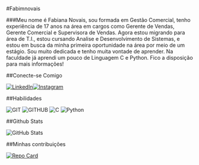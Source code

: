 #Fabimnovais

###Meu nome é Fabiana Novais, sou formada em Gestão Comercial, tenho experiência de 17 anos na área em cargos como Gerente de Vendas, Gerente Comercial e Supervisora de Vendas. Agora estou migrando para área de T.I., estou cursando Analise e Desenvolvimento de Sistemas, e estou em busca da minha primeira oportunidade na área por meio de um estágio. Sou muito dedicada e tenho muita vontade de aprender. Na faculdade já aprendi um pouco de Linguagem C e Python. Fico a disposição para mais informações! 

##Conecte-se Comigo

[![LinkedIn](https://img.shields.io/badge/LinkedIn-000?style=for-the-badge&logo=linkedin&logoColor=0E76A8)](https://www.linkedin.com/in/fabiana-novais-9b14197a/)[![Instagram](https://img.shields.io/badge/Instagram-000?style=for-the-badge&logo=instagram)](https://www.instagram.com/fabimnovais/)


##Habilidades

![GIT](https://img.shields.io/badge/Git-000?style=for-the-badge&logo=Git)
![GITHUB](https://img.shields.io/badge/GITHUB-000?style=for-the-badge&logo=GITHUB)
![C](https://img.shields.io/badge/C-000?style=for-the-badge&logo=c) ![Python](https://img.shields.io/badge/Python-000?style=for-the-badge&logo=python)


##Github Stats

![GitHub Stats](https://github-readme-stats.vercel.app/api?username=Fabimnovais&theme=transparent&bg_color=000&border_color=30A3DC&show_icons=true&icon_color=30A3DC&title_color=E94D5F&text_color=FFF)


##Minhas contribuições

[![Repo Card](https://github-readme-stats.vercel.app/api/pin/?username=fabimnovais&repo=dio-lab-open-source&bg_color=000&border_color=30A3DC&show_icons=true&icon_color=30A3DC&title_color=E94D5F&text_color=FFF)](https://github.com/fabimnovais/dio-lab-open-source) 
